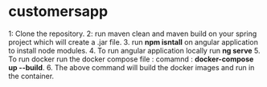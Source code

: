 # customersapp

1: Clone the repository.
2: run maven clean and maven build on your spring project which will create a .jar file.
3. run **npm isntall** on angular application to install node modules.
4. To run angular application locally run **ng serve**
5. To run docker run the docker compose file : comamnd : **docker-compose up --build**.
6. The above command will build the docker images and run in the container.
